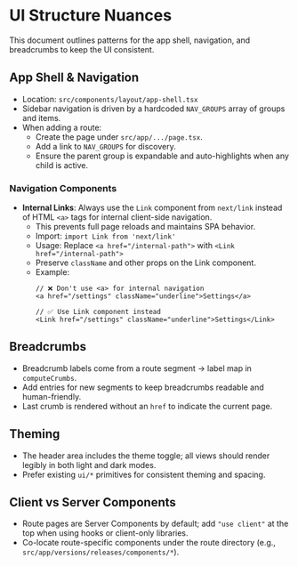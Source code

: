 # UI Structure Nuances

This document outlines patterns for the app shell, navigation, and breadcrumbs to keep the UI consistent.

## App Shell & Navigation

- Location: `src/components/layout/app-shell.tsx`
- Sidebar navigation is driven by a hardcoded `NAV_GROUPS` array of groups and items.
- When adding a route:
  - Create the page under `src/app/.../page.tsx`.
  - Add a link to `NAV_GROUPS` for discovery.
  - Ensure the parent group is expandable and auto-highlights when any child is active.

### Navigation Components

- **Internal Links**: Always use the `Link` component from `next/link` instead of HTML `<a>` tags for internal client-side navigation.
  - This prevents full page reloads and maintains SPA behavior.
  - Import: `import Link from 'next/link'`
  - Usage: Replace `<a href="/internal-path">` with `<Link href="/internal-path">`
  - Preserve `className` and other props on the Link component.
  - Example:
    ```tsx
    // ❌ Don't use <a> for internal navigation
    <a href="/settings" className="underline">Settings</a>

    // ✅ Use Link component instead
    <Link href="/settings" className="underline">Settings</Link>
    ```

## Breadcrumbs

- Breadcrumb labels come from a route segment → label map in `computeCrumbs`.
- Add entries for new segments to keep breadcrumbs readable and human-friendly.
- Last crumb is rendered without an `href` to indicate the current page.

## Theming

- The header area includes the theme toggle; all views should render legibly in both light and dark modes.
- Prefer existing `ui/*` primitives for consistent theming and spacing.

## Client vs Server Components

- Route pages are Server Components by default; add `"use client"` at the top when using hooks or client-only libraries.
- Co-locate route-specific components under the route directory (e.g., `src/app/versions/releases/components/*`).
